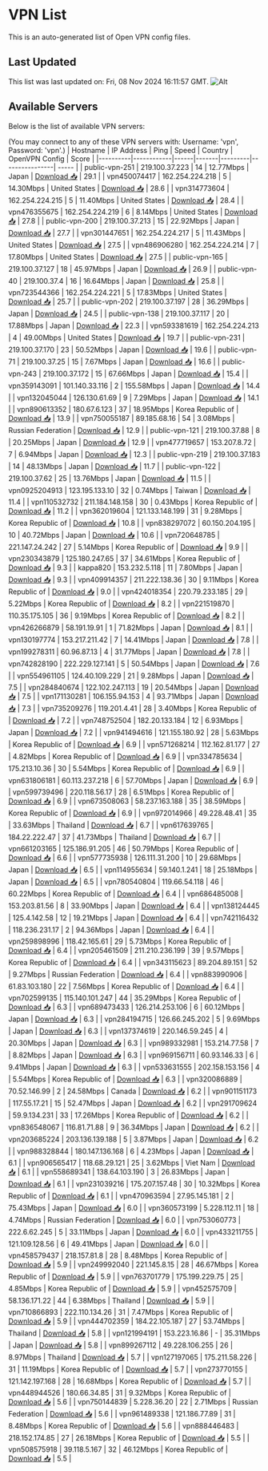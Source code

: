 # VPN List

This is an auto-generated list of Open VPN config files.

## Last Updated

This list was last updated on: Fri, 08 Nov 2024 16:11:57 GMT.
![Alt](https://repobeats.axiom.co/api/embed/186b98318ef1479477931607c1ad7d823f12451f.svg "Repobeats analytics image")

## Available Servers

Below is the list of available VPN servers:

(You may connect to any of these VPN servers with: Username: 'vpn', Password: 'vpn'.)
| Hostname | IP Address | Ping | Speed | Country | OpenVPN Config | Score |
|----------|------------|------|-------|---------|----------------| ----- |
| public-vpn-251 | 219.100.37.223 | 14 | 12.77Mbps | Japan | [Download 📥](./configs/server_0_JP.ovpn) | 29.1 |
| vpn450074417 | 162.254.224.218 | 5 | 14.30Mbps | United States | [Download 📥](./configs/server_1_US.ovpn) | 28.6 |
| vpn314773604 | 162.254.224.215 | 5 | 11.40Mbps | United States | [Download 📥](./configs/server_2_US.ovpn) | 28.4 |
| vpn476355675 | 162.254.224.219 | 6 | 8.14Mbps | United States | [Download 📥](./configs/server_3_US.ovpn) | 27.8 |
| public-vpn-200 | 219.100.37.213 | 15 | 22.92Mbps | Japan | [Download 📥](./configs/server_4_JP.ovpn) | 27.7 |
| vpn301447651 | 162.254.224.217 | 5 | 11.43Mbps | United States | [Download 📥](./configs/server_5_US.ovpn) | 27.5 |
| vpn486906280 | 162.254.224.214 | 7 | 17.80Mbps | United States | [Download 📥](./configs/server_6_US.ovpn) | 27.5 |
| public-vpn-165 | 219.100.37.127 | 18 | 45.97Mbps | Japan | [Download 📥](./configs/server_7_JP.ovpn) | 26.9 |
| public-vpn-40 | 219.100.37.4 | 16 | 16.64Mbps | Japan | [Download 📥](./configs/server_8_JP.ovpn) | 25.8 |
| vpn723544366 | 162.254.224.221 | 5 | 17.83Mbps | United States | [Download 📥](./configs/server_9_US.ovpn) | 25.7 |
| public-vpn-202 | 219.100.37.197 | 28 | 36.29Mbps | Japan | [Download 📥](./configs/server_10_JP.ovpn) | 24.5 |
| public-vpn-138 | 219.100.37.117 | 20 | 17.88Mbps | Japan | [Download 📥](./configs/server_11_JP.ovpn) | 22.3 |
| vpn593381619 | 162.254.224.213 | 4 | 49.00Mbps | United States | [Download 📥](./configs/server_12_US.ovpn) | 19.7 |
| public-vpn-231 | 219.100.37.170 | 23 | 50.52Mbps | Japan | [Download 📥](./configs/server_13_JP.ovpn) | 19.6 |
| public-vpn-71 | 219.100.37.25 | 15 | 7.67Mbps | Japan | [Download 📥](./configs/server_14_JP.ovpn) | 16.6 |
| public-vpn-243 | 219.100.37.172 | 15 | 67.66Mbps | Japan | [Download 📥](./configs/server_15_JP.ovpn) | 15.4 |
| vpn359143091 | 101.140.33.116 | 2 | 155.58Mbps | Japan | [Download 📥](./configs/server_16_JP.ovpn) | 14.4 |
| vpn132045044 | 126.130.61.69 | 9 | 7.29Mbps | Japan | [Download 📥](./configs/server_17_JP.ovpn) | 14.1 |
| vpn890613352 | 180.67.6.123 | 37 | 18.95Mbps | Korea Republic of | [Download 📥](./configs/server_18_KR.ovpn) | 13.9 |
| vpn750055187 | 89.185.68.16 | 54 | 3.08Mbps | Russian Federation | [Download 📥](./configs/server_19_RU.ovpn) | 12.9 |
| public-vpn-121 | 219.100.37.88 | 8 | 20.25Mbps | Japan | [Download 📥](./configs/server_20_JP.ovpn) | 12.9 |
| vpn477719657 | 153.207.8.72 | 7 | 6.94Mbps | Japan | [Download 📥](./configs/server_21_JP.ovpn) | 12.3 |
| public-vpn-219 | 219.100.37.183 | 14 | 48.13Mbps | Japan | [Download 📥](./configs/server_22_JP.ovpn) | 11.7 |
| public-vpn-122 | 219.100.37.62 | 25 | 13.76Mbps | Japan | [Download 📥](./configs/server_23_JP.ovpn) | 11.5 |
| vpn0925204913 | 123.195.133.10 | 32 | 0.74Mbps | Taiwan | [Download 📥](./configs/server_24_TW.ovpn) | 11.4 |
| vpn110532732 | 211.184.148.158 | 30 | 0.43Mbps | Korea Republic of | [Download 📥](./configs/server_25_KR.ovpn) | 11.2 |
| vpn362019604 | 121.133.148.199 | 31 | 9.28Mbps | Korea Republic of | [Download 📥](./configs/server_26_KR.ovpn) | 10.8 |
| vpn838297072 | 60.150.204.195 | 10 | 40.72Mbps | Japan | [Download 📥](./configs/server_27_JP.ovpn) | 10.6 |
| vpn720648785 | 221.147.24.242 | 27 | 5.14Mbps | Korea Republic of | [Download 📥](./configs/server_28_KR.ovpn) | 9.9 |
| vpn230343879 | 125.180.247.65 | 37 | 34.61Mbps | Korea Republic of | [Download 📥](./configs/server_29_KR.ovpn) | 9.3 |
| kappa820 | 153.232.5.118 | 11 | 7.80Mbps | Japan | [Download 📥](./configs/server_30_JP.ovpn) | 9.3 |
| vpn409914357 | 211.222.138.36 | 30 | 9.11Mbps | Korea Republic of | [Download 📥](./configs/server_31_KR.ovpn) | 9.0 |
| vpn424018354 | 220.79.233.185 | 29 | 5.22Mbps | Korea Republic of | [Download 📥](./configs/server_32_KR.ovpn) | 8.2 |
| vpn221519870 | 110.35.175.105 | 36 | 9.19Mbps | Korea Republic of | [Download 📥](./configs/server_33_KR.ovpn) | 8.2 |
| vpn426266879 | 58.191.19.91 | 1 | 71.82Mbps | Japan | [Download 📥](./configs/server_34_JP.ovpn) | 8.1 |
| vpn130197774 | 153.217.211.42 | 7 | 14.41Mbps | Japan | [Download 📥](./configs/server_35_JP.ovpn) | 7.8 |
| vpn199278311 | 60.96.87.13 | 4 | 31.77Mbps | Japan | [Download 📥](./configs/server_36_JP.ovpn) | 7.8 |
| vpn742828190 | 222.229.127.141 | 5 | 50.54Mbps | Japan | [Download 📥](./configs/server_37_JP.ovpn) | 7.6 |
| vpn554961105 | 124.40.109.229 | 21 | 9.28Mbps | Japan | [Download 📥](./configs/server_38_JP.ovpn) | 7.5 |
| vpn284840674 | 122.102.247.113 | 19 | 20.54Mbps | Japan | [Download 📥](./configs/server_39_JP.ovpn) | 7.5 |
| vpn171130281 | 106.155.94.153 | 4 | 93.71Mbps | Japan | [Download 📥](./configs/server_40_JP.ovpn) | 7.3 |
| vpn735209276 | 119.201.4.41 | 28 | 3.40Mbps | Korea Republic of | [Download 📥](./configs/server_41_KR.ovpn) | 7.2 |
| vpn748752504 | 182.20.133.184 | 12 | 6.93Mbps | Japan | [Download 📥](./configs/server_42_JP.ovpn) | 7.2 |
| vpn941494616 | 121.155.180.92 | 28 | 5.63Mbps | Korea Republic of | [Download 📥](./configs/server_43_KR.ovpn) | 6.9 |
| vpn571268214 | 112.162.81.177 | 27 | 4.82Mbps | Korea Republic of | [Download 📥](./configs/server_44_KR.ovpn) | 6.9 |
| vpn334785634 | 175.213.10.36 | 30 | 5.54Mbps | Korea Republic of | [Download 📥](./configs/server_45_KR.ovpn) | 6.9 |
| vpn631806181 | 60.113.237.218 | 6 | 57.70Mbps | Japan | [Download 📥](./configs/server_46_JP.ovpn) | 6.9 |
| vpn599739496 | 220.118.56.17 | 28 | 6.51Mbps | Korea Republic of | [Download 📥](./configs/server_47_KR.ovpn) | 6.9 |
| vpn673508063 | 58.237.163.188 | 35 | 38.59Mbps | Korea Republic of | [Download 📥](./configs/server_48_KR.ovpn) | 6.9 |
| vpn972014966 | 49.228.48.41 | 35 | 33.63Mbps | Thailand | [Download 📥](./configs/server_49_TH.ovpn) | 6.7 |
| vpn617639765 | 184.22.222.47 | 37 | 41.73Mbps | Thailand | [Download 📥](./configs/server_50_TH.ovpn) | 6.7 |
| vpn661203165 | 125.186.91.205 | 46 | 50.79Mbps | Korea Republic of | [Download 📥](./configs/server_51_KR.ovpn) | 6.6 |
| vpn577735938 | 126.111.31.200 | 10 | 29.68Mbps | Japan | [Download 📥](./configs/server_52_JP.ovpn) | 6.5 |
| vpn114955634 | 59.140.1.241 | 18 | 25.18Mbps | Japan | [Download 📥](./configs/server_53_JP.ovpn) | 6.5 |
| vpn780540804 | 119.66.54.118 | 46 | 60.22Mbps | Korea Republic of | [Download 📥](./configs/server_54_KR.ovpn) | 6.4 |
| vpn686485008 | 153.203.81.56 | 8 | 33.90Mbps | Japan | [Download 📥](./configs/server_55_JP.ovpn) | 6.4 |
| vpn138124445 | 125.4.142.58 | 12 | 19.21Mbps | Japan | [Download 📥](./configs/server_56_JP.ovpn) | 6.4 |
| vpn742116432 | 118.236.231.17 | 2 | 94.36Mbps | Japan | [Download 📥](./configs/server_57_JP.ovpn) | 6.4 |
| vpn259898996 | 118.42.165.61 | 29 | 5.73Mbps | Korea Republic of | [Download 📥](./configs/server_58_KR.ovpn) | 6.4 |
| vpn205461509 | 211.210.236.199 | 39 | 9.57Mbps | Korea Republic of | [Download 📥](./configs/server_59_KR.ovpn) | 6.4 |
| vpn343115623 | 89.204.89.151 | 52 | 9.27Mbps | Russian Federation | [Download 📥](./configs/server_60_RU.ovpn) | 6.4 |
| vpn883990906 | 61.83.103.180 | 22 | 7.56Mbps | Korea Republic of | [Download 📥](./configs/server_61_KR.ovpn) | 6.4 |
| vpn702599135 | 115.140.101.247 | 44 | 35.29Mbps | Korea Republic of | [Download 📥](./configs/server_62_KR.ovpn) | 6.3 |
| vpn689473433 | 126.214.253.106 | 6 | 60.12Mbps | Japan | [Download 📥](./configs/server_63_JP.ovpn) | 6.3 |
| vpn284194715 | 126.66.245.202 | 5 | 9.69Mbps | Japan | [Download 📥](./configs/server_64_JP.ovpn) | 6.3 |
| vpn137374619 | 220.146.59.245 | 4 | 20.30Mbps | Japan | [Download 📥](./configs/server_65_JP.ovpn) | 6.3 |
| vpn989332981 | 153.214.77.58 | 7 | 8.82Mbps | Japan | [Download 📥](./configs/server_66_JP.ovpn) | 6.3 |
| vpn969156711 | 60.93.146.33 | 6 | 9.41Mbps | Japan | [Download 📥](./configs/server_67_JP.ovpn) | 6.3 |
| vpn533631555 | 202.158.153.156 | 4 | 5.54Mbps | Korea Republic of | [Download 📥](./configs/server_68_KR.ovpn) | 6.3 |
| vpn320086889 | 70.52.146.99 | 2 | 24.58Mbps | Canada | [Download 📥](./configs/server_69_CA.ovpn) | 6.2 |
| vpn901151173 | 117.55.17.21 | 15 | 52.47Mbps | Japan | [Download 📥](./configs/server_70_JP.ovpn) | 6.2 |
| vpn291709624 | 59.9.134.231 | 33 | 17.26Mbps | Korea Republic of | [Download 📥](./configs/server_71_KR.ovpn) | 6.2 |
| vpn836548067 | 116.81.71.88 | 9 | 36.34Mbps | Japan | [Download 📥](./configs/server_72_JP.ovpn) | 6.2 |
| vpn203685224 | 203.136.139.188 | 5 | 3.87Mbps | Japan | [Download 📥](./configs/server_73_JP.ovpn) | 6.2 |
| vpn988328844 | 180.147.136.168 | 6 | 4.23Mbps | Japan | [Download 📥](./configs/server_74_JP.ovpn) | 6.1 |
| vpn906565417 | 118.68.29.121 | 25 | 3.62Mbps | Viet Nam | [Download 📥](./configs/server_75_VN.ovpn) | 6.1 |
| vpn558689341 | 138.64.103.190 | 3 | 26.83Mbps | Japan | [Download 📥](./configs/server_76_JP.ovpn) | 6.1 |
| vpn231039216 | 175.207.157.48 | 30 | 10.32Mbps | Korea Republic of | [Download 📥](./configs/server_77_KR.ovpn) | 6.1 |
| vpn470963594 | 27.95.145.181 | 2 | 75.43Mbps | Japan | [Download 📥](./configs/server_78_JP.ovpn) | 6.0 |
| vpn360573199 | 5.228.112.11 | 18 | 4.74Mbps | Russian Federation | [Download 📥](./configs/server_79_RU.ovpn) | 6.0 |
| vpn753060773 | 222.6.62.245 | 5 | 33.11Mbps | Japan | [Download 📥](./configs/server_80_JP.ovpn) | 6.0 |
| vpn433211755 | 121.109.128.56 | 6 | 49.41Mbps | Japan | [Download 📥](./configs/server_81_JP.ovpn) | 6.0 |
| vpn458579437 | 218.157.81.8 | 28 | 8.48Mbps | Korea Republic of | [Download 📥](./configs/server_82_KR.ovpn) | 5.9 |
| vpn249992040 | 221.145.8.15 | 28 | 46.67Mbps | Korea Republic of | [Download 📥](./configs/server_83_KR.ovpn) | 5.9 |
| vpn763701779 | 175.199.229.75 | 25 | 4.85Mbps | Korea Republic of | [Download 📥](./configs/server_84_KR.ovpn) | 5.9 |
| vpn452575709 | 58.136.171.22 | 44 | 6.38Mbps | Thailand | [Download 📥](./configs/server_85_TH.ovpn) | 5.9 |
| vpn710866893 | 222.110.134.26 | 31 | 7.47Mbps | Korea Republic of | [Download 📥](./configs/server_86_KR.ovpn) | 5.9 |
| vpn444702359 | 184.22.105.187 | 27 | 53.74Mbps | Thailand | [Download 📥](./configs/server_87_TH.ovpn) | 5.8 |
| vpn121994191 | 153.223.16.86 | - | 35.31Mbps | Japan | [Download 📥](./configs/server_88_JP.ovpn) | 5.8 |
| vpn899267112 | 49.228.106.255 | 26 | 8.97Mbps | Thailand | [Download 📥](./configs/server_89_TH.ovpn) | 5.7 |
| vpn127197065 | 175.211.58.226 | 31 | 11.19Mbps | Korea Republic of | [Download 📥](./configs/server_90_KR.ovpn) | 5.7 |
| vpn273770155 | 121.142.197.168 | 28 | 16.68Mbps | Korea Republic of | [Download 📥](./configs/server_91_KR.ovpn) | 5.7 |
| vpn448944526 | 180.66.34.85 | 31 | 9.32Mbps | Korea Republic of | [Download 📥](./configs/server_92_KR.ovpn) | 5.6 |
| vpn750144839 | 5.228.36.20 | 22 | 2.71Mbps | Russian Federation | [Download 📥](./configs/server_93_RU.ovpn) | 5.6 |
| vpn961489338 | 121.186.77.89 | 31 | 8.48Mbps | Korea Republic of | [Download 📥](./configs/server_94_KR.ovpn) | 5.6 |
| vpn888446483 | 218.152.174.85 | 27 | 26.18Mbps | Korea Republic of | [Download 📥](./configs/server_95_KR.ovpn) | 5.5 |
| vpn508575918 | 39.118.5.167 | 32 | 46.12Mbps | Korea Republic of | [Download 📥](./configs/server_96_KR.ovpn) | 5.5 |
